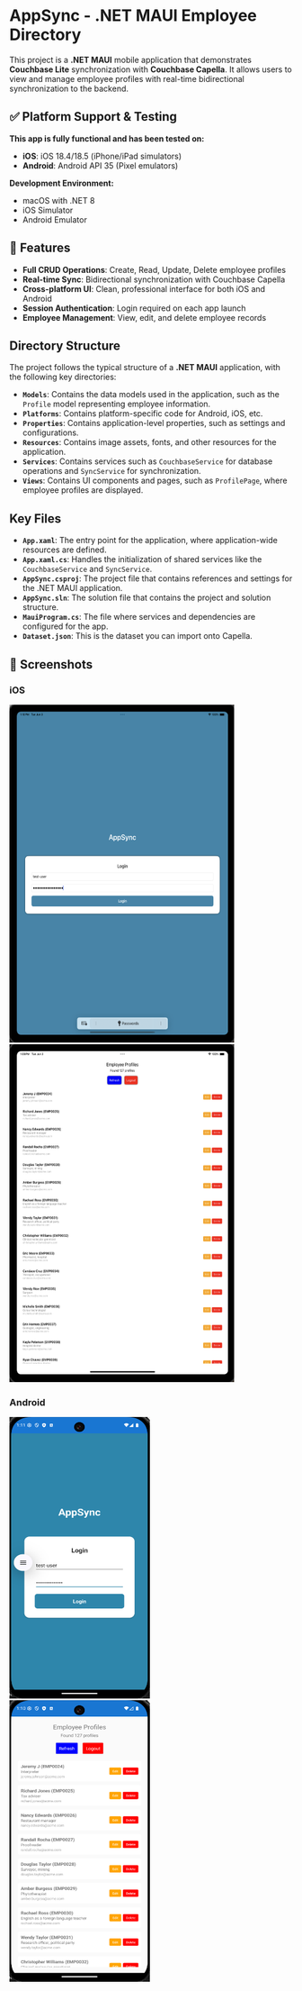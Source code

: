 # AppSync - .NET MAUI Employee Directory

This project is a **.NET MAUI** mobile application that demonstrates **Couchbase Lite** synchronization with **Couchbase Capella**. It allows users to view and manage employee profiles with real-time bidirectional synchronization to the backend.

## ✅ Platform Support & Testing

**This app is fully functional and has been tested on:**

- **iOS**: iOS 18.4/18.5 (iPhone/iPad simulators)
- **Android**: Android API 35 (Pixel emulators)

**Development Environment:**
- macOS with .NET 8
- iOS Simulator 
- Android Emulator

## 🚀 Features

- **Full CRUD Operations**: Create, Read, Update, Delete employee profiles
- **Real-time Sync**: Bidirectional synchronization with Couchbase Capella
- **Cross-platform UI**: Clean, professional interface for both iOS and Android
- **Session Authentication**: Login required on each app launch
- **Employee Management**: View, edit, and delete employee records

## Directory Structure

The project follows the typical structure of a **.NET MAUI** application, with the following key directories:

- **`Models`**: Contains the data models used in the application, such as the `Profile` model representing employee information.
- **`Platforms`**: Contains platform-specific code for Android, iOS, etc.
- **`Properties`**: Contains application-level properties, such as settings and configurations.
- **`Resources`**: Contains image assets, fonts, and other resources for the application.
- **`Services`**: Contains services such as `CouchbaseService` for database operations and `SyncService` for synchronization.
- **`Views`**: Contains UI components and pages, such as `ProfilePage`, where employee profiles are displayed.

## Key Files

- **`App.xaml`**: The entry point for the application, where application-wide resources are defined.
- **`App.xaml.cs`**: Handles the initialization of shared services like the `CouchbaseService` and `SyncService`.
- **`AppSync.csproj`**: The project file that contains references and settings for the .NET MAUI application.
- **`AppSync.sln`**: The solution file that contains the project and solution structure.
- **`MauiProgram.cs`**: The file where services and dependencies are configured for the app.
- **`Dataset.json`**: This is the dataset you can import onto Capella.

## 📱 Screenshots

### iOS
<img src="https://github.com/somya-cb/CouchbaseSync/blob/main/screenshots/ios%20-%20Login.png" alt="iOS Login Page" width="400" height="600"> &nbsp;&nbsp;&nbsp;&nbsp; <img src="https://github.com/somya-cb/CouchbaseSync/blob/main/screenshots/ios-%20Profiles.png" alt="iOS Profile Page" width="400" height="600">

### Android
<img src="https://github.com/somya-cb/CouchbaseSync/blob/main/screenshots/android%20-%20Login.png" alt="Android Login Page" width="250" height="500"> &nbsp;&nbsp;&nbsp;&nbsp; <img src="https://github.com/somya-cb/CouchbaseSync/blob/main/screenshots/android%20-%20Profiles.png" alt="Android Profile Page" width="250" height="500">
